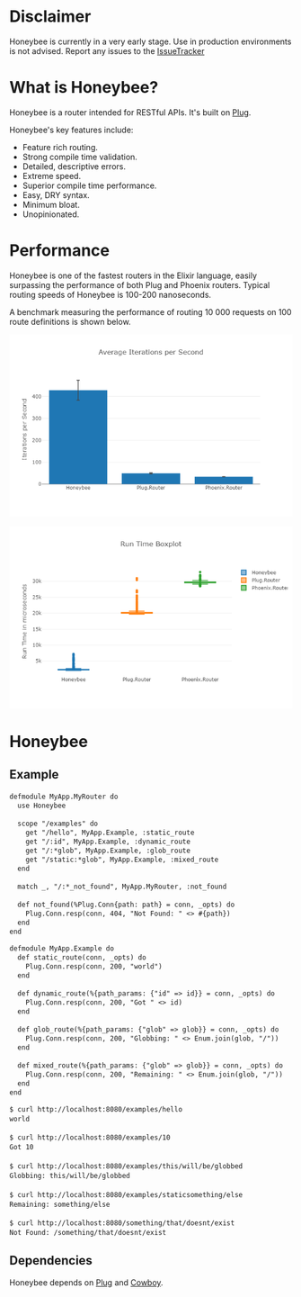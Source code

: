# Disclaimer
Honeybee is currently in a very early stage. Use in production environments is not advised.
Report any issues to the [IssueTracker](https://github.com/apiologist/honeybee/)

# What is Honeybee?
Honeybee is a router intended for RESTful APIs. It's built on [Plug](https://hexdocs.pm/plug/readme.html).

Honeybee's key features include:
 - Feature rich routing.
 - Strong compile time validation.
 - Detailed, descriptive errors.
 - Extreme speed.
 - Superior compile time performance.
 - Easy, DRY syntax.
 - Minimum bloat.
 - Unopinionated.

# Performance
Honeybee is one of the fastest routers in the Elixir language, easily surpassing the performance of both Plug and Phoenix routers. Typical routing speeds of Honeybee is 100-200 nanoseconds.

A benchmark measuring the performance of routing 10 000 requests on 100 route definitions is shown below.

![alt text](https://raw.githubusercontent.com/apiologist/honeybee/master/guides/assets/ips_plot.png?raw=true "Benchmark of runs per second for 10 000 requests on 100 routes")

![alt text](https://raw.githubusercontent.com/apiologist/honeybee/master/guides/assets/runtime_plot.png?raw=true "Benchmark of run time for 10 000 requests on 100 routes")

# Honeybee

## Example
```
defmodule MyApp.MyRouter do
  use Honeybee

  scope "/examples" do
    get "/hello", MyApp.Example, :static_route
    get "/:id", MyApp.Example, :dynamic_route
    get "/:*glob", MyApp.Example, :glob_route
    get "/static:*glob", MyApp.Example, :mixed_route
  end

  match _, "/:*_not_found", MyApp.MyRouter, :not_found

  def not_found(%Plug.Conn{path: path} = conn, _opts) do
    Plug.Conn.resp(conn, 404, "Not Found: " <> #{path})
  end
end
```

```
defmodule MyApp.Example do
  def static_route(conn, _opts) do
    Plug.Conn.resp(conn, 200, "world")
  end

  def dynamic_route(%{path_params: {"id" => id}} = conn, _opts) do
    Plug.Conn.resp(conn, 200, "Got " <> id)
  end

  def glob_route(%{path_params: {"glob" => glob}} = conn, _opts) do
    Plug.Conn.resp(conn, 200, "Globbing: " <> Enum.join(glob, "/"))
  end

  def mixed_route(%{path_params: {"glob" => glob}} = conn, _opts) do
    Plug.Conn.resp(conn, 200, "Remaining: " <> Enum.join(glob, "/"))
  end
end
```

```bash
$ curl http://localhost:8080/examples/hello
world

$ curl http://localhost:8080/examples/10
Got 10

$ curl http://localhost:8080/examples/this/will/be/globbed
Globbing: this/will/be/globbed

$ curl http://localhost:8080/examples/staticsomething/else
Remaining: something/else

$ curl http://localhost:8080/something/that/doesnt/exist
Not Found: /something/that/doesnt/exist
```

## Dependencies
Honeybee depends on [Plug](https://hexdocs.pm/plug/readme.html "Plug Hexdocs") and [Cowboy](https://github.com/ninenines/cowboy "Cowboy Github").

